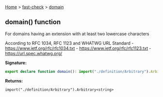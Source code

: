 [Home](/) &gt; [fast-check](../fast-check.md) &gt; [domain](domain_1.md)

## domain() function

For domains having an extension with at least two lowercase characters

According to RFC 1034, RFC 1123 and WHATWG URL Standard - https://www.ietf.org/rfc/rfc1034.txt - https://www.ietf.org/rfc/rfc1123.txt - https://url.spec.whatwg.org/

<b>Signature:</b>

```typescript
export declare function domain(): import("./definition/Arbitrary").Arbitrary<string>;
```
<b>Returns:</b>

`import("./definition/Arbitrary").Arbitrary<string>`

